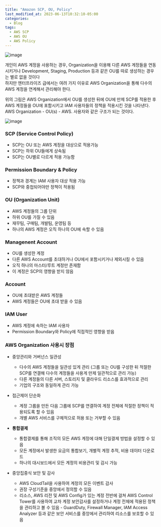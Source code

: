 ```yaml
---
title: "Amazon SCP, OU, Policy"
last_modified_at: 2023-06-13T10:32:10-05:00
categories:
  - Blog
tags:
  - AWS SCP
  - AWS OU
  - AWS Policy
---
```


![image](https://github.com/lucky-sugar-park/lucky-sugar-park.github.io/assets/135287235/d994d8f6-d262-43a5-a640-eeddffc08ff8)

개인이 AWS 계정을 사용하는 경우, Organization을 이용해 다른 AWS 계정들을 연동시키거나 Development, Staging, Production 등과 같은 OU를 따로 생성하는 경우는 별로 없을 것이다  
하지만 엔터프라이즈 급에서는 여려 가지 이유로 AWS Organization을 통해 다수의 AWS 계정을 연계해서 관리해야 한다.  

위의 그림은 AWS Organization에서 OU를 생성한 뒤에 OU에 만제 SCP를 적용한 후 AWS 계정들을 OU에 포함시키고 IAM 사용자들의 정책을 적용시킨 것을 나타낸다.  
AWS Organization - OU(s) - AWS. 사용자와 같은 구조가 되는 것이다.  

![image](https://github.com/lucky-sugar-park/lucky-sugar-park.github.io/assets/135287235/72058fe1-d3ed-4fb4-adc4-2a9c23d94ef7)


### SCP (Service Control Policy)
- SCP는 OU 또는 AWS 계정을 대상으로 적용가능
- SCP는 하위 OU들에게 상속됨  
- SCP는 OU별로 다르게 적용 가능함  

### Permission Boundary & Policy
- 정책과 경계는 IAM 사용자 대상 적용 가능  
- SCP와 중첩되어야만 정책이 적용됨  

### OU (Organization Unit)  
- AWS 계정들의 그룹 단위  
- 하위 OU를 가질 수 있음  
- 재무팀, 구매팀, 개발팀, 운영팀 등
- 하나의 AWS 계정은 오직 하나의 OU에 속할 수 있음  

### Managenent Account
- OU를 생성한 계정  
- 다른 AWS Account를 초대하거나 OU에서 포함시키거나 제외시킬 수 있음  
- 오직 하나의 마스터/루트 계정만 존재함  
- 이 계정은 SCP의 영향을 받지 않음  

### Account 
- OU에 초대받은 AWS 계정들 
- AWS 계정들은 OU에 초대 받을 수 있음  

### IAM User 
- AWS 계정에 속하는 IAM 사용자  
- Permission Boundary와 Policy에 직접적인 영향을 받음  

### AWS Organization 사용시 장점
- 중앙관리와 거버넌스 일관성 
  - 다수의  AWS 계정들을 일관성 있게 관리 (그룹 또는 OU를 구성한 뒤 적절한 SCP를 연결해 다수의 계정들을 사용게 만제 일관적으로 관리 가능)
  - 다른 계정들의 다른 서버, 스토리지 및 클라우드 리소스를 효과적으로 관리 
  - 기업의 구조와 동일하게 관리 가능  

- 접근제어 단순화  
  - 계정 그룹을 만든 다음 그룹에 SCP를 연결하여 계정 전체에 적절한 정책이 적용되도록 할 수 있음  
  - 개별 AWS 서비스를 구체적으로 허용 또는 거부할 수 있음

- **통합결제**
  - 통합결제를 통해 조직의 모든 AWS 계정에 대해 단일결제 방법을 설정할 수 있음  
  - 모든 계정에서 발생한 요금의 통합보기, 개별적 계정 추적, 비용 데이터 다운로드  
  - 하나의 대시보드에서 모든 계정의 비용관리 및 감시 가능  

- 중앙집중식 보안 및 감사
  - AWS CloudTail을 사용하여 계정의 모든 이벤트 감사  
  - 권장 구성기준을 중앙에서 정의할 수 있음  
  - 리소스, AWS 리전 및 AWS Config가 있는 계정 전반에 걸쳐 AWS Control Tower를 사용하여 교차 계정 보안감사를 설정하거나 계정 전체에 적용된 정책을 관리하고 볼 수 있음   - GuardDuty, Firewall Manager, IAM Access Analyzer 등과 같은 보안 서비스를 중앙에서 관리하여 리소스를 보호할 수 있음  
